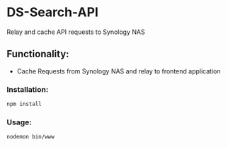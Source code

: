 # DS-Search-API

Relay and cache API requests to Synology NAS

## Functionality:
- Cache Requests from Synology NAS and relay to frontend application

### Installation:
```bash
npm install
```

### Usage:
```bash
nodemon bin/www
```
